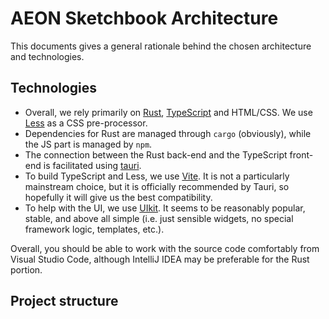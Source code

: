 # AEON Sketchbook Architecture

This documents gives a general rationale behind the chosen architecture and technologies.

## Technologies

- Overall, we rely primarily on [Rust](https://www.rust-lang.org/), [TypeScript](https://www.typescriptlang.org/) and HTML/CSS. We use [Less](https://lesscss.org/usage/) as a CSS pre-processor. 
- Dependencies for Rust are managed through `cargo` (obviously), while the JS part is managed by `npm`.
- The connection between the Rust back-end and the TypeScript front-end is facilitated using [tauri](https://tauri.app/).
- To build TypeScript and Less, we use [Vite](https://vitejs.dev/). It is not a particularly mainstream choice, but it is officially recommended by Tauri, so hopefully it will give us the best compatibility.
- To help with the UI, we use [UIkit](https://getuikit.com/). It seems to be reasonably popular, stable, and above all simple (i.e. just sensible widgets, no special framework logic, templates, etc.).

Overall, you should be able to work with the source code comfortably from Visual Studio Code, although IntelliJ IDEA may be preferable for the Rust portion.

## Project structure

